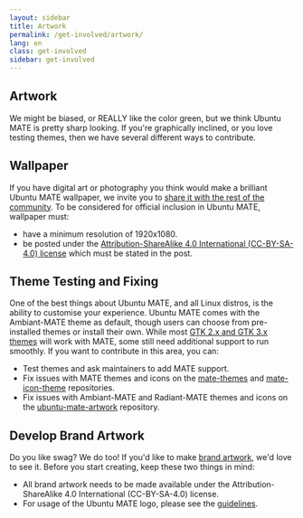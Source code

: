 ```yaml
---
layout: sidebar
title: Artwork
permalink: /get-involved/artwork/
lang: en
class: get-involved
sidebar: get-involved
---
```


## Artwork

We might be biased, or REALLY like the color green, but we think Ubuntu MATE is
pretty sharp looking. If you're graphically inclined, or you love testing
themes, then we have several different ways to contribute.

## Wallpaper

If you have digital art or photography you think would make a brilliant Ubuntu
MATE wallpaper, we invite you to
[share it with the rest of the community](https://ubuntu-mate.community/c/multimedia/artwork/8).
To be considered for official inclusion in Ubuntu MATE, wallpaper must:

* have a minimum resolution of 1920x1080.
* be posted under the [Attribution-ShareAlike 4.0 International (CC-BY-SA-4.0) license](https://creativecommons.org/licenses/by-sa/4.0/) which must be stated in the post.

## Theme Testing and Fixing

One of the best things about Ubuntu MATE, and all Linux distros, is the ability
to customise your experience. Ubuntu MATE comes with the Ambiant-MATE theme as
default, though users can choose from pre-installed themes or install their own.
While most [GTK 2.x and GTK 3.x themes](https://mate-desktop.org/themes/) will
work with MATE, some still need additional support to run smoothly. If you want
to contribute in this area, you can:

* Test themes and ask maintainers to add MATE support.
* Fix issues with MATE themes and icons on the [mate-themes](https://github.com/mate-desktop/mate-themes/issues) and [mate-icon-theme](https://github.com/mate-desktop/mate-icon-theme/issues) repositories.
* Fix issues with Ambiant-MATE and Radiant-MATE themes and icons on the [ubuntu-mate-artwork](https://github.com/ubuntu-mate/ubuntu-mate-artwork/issues) repository.

## Develop Brand Artwork

Do you like swag? We do too! If you'd like to make [brand artwork](https://github.com/ubuntu-mate/brand-artwork), we'd love to see it. Before you start creating, keep these two things in mind:

* All brand artwork needs to be made available under the Attribution-ShareAlike 4.0 International (CC-BY-SA-4.0) license.
* For usage of the Ubuntu MATE logo, please see the [guidelines](/get-involved/design-guidelines/).
